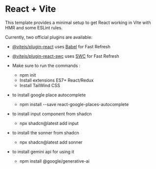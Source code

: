 # React + Vite

This template provides a minimal setup to get React working in Vite with HMR and some ESLint rules.

Currently, two official plugins are available:

- [@vitejs/plugin-react](https://github.com/vitejs/vite-plugin-react/blob/main/packages/plugin-react/README.md) uses [Babel](https://babeljs.io/) for Fast Refresh
- [@vitejs/plugin-react-swc](https://github.com/vitejs/vite-plugin-react-swc) uses [SWC](https://swc.rs/) for Fast Refresh


- Make sure to run the commands : 
    - npm init
    - Install extensions ES7+ React/Redux
    - Install TailWind CSS

- to install google place autocomplete
    - npm install --save react-google-places-autocomplete

- to install input component from shadcn
    - npx shadcn@latest add input

- to install the sonner from shadcn
    - npx shadcn@latest add sonner

- to install gemini api for using it
    - npm install @google/generative-ai